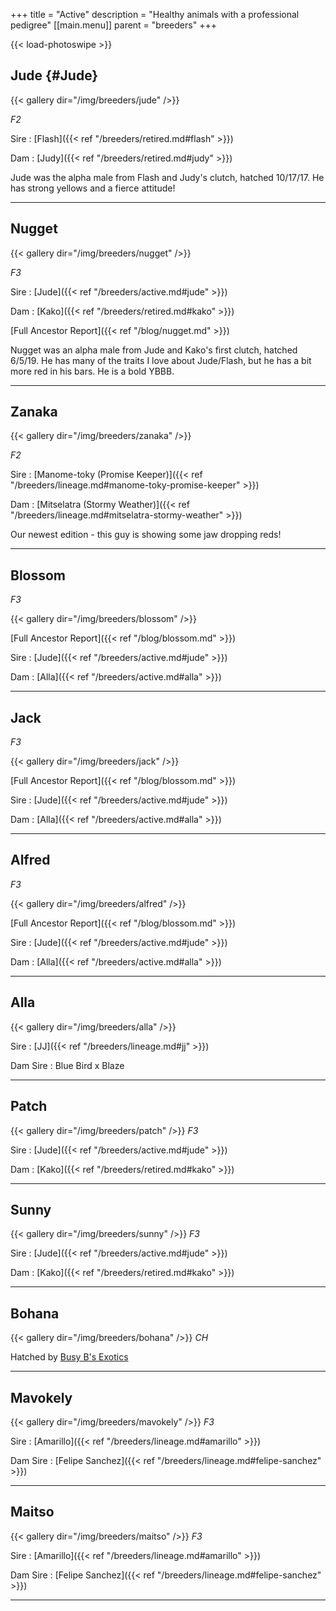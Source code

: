 +++
title = "Active"
description = "Healthy animals with a professional pedigree"
[[main.menu]]
  parent = "breeders"
+++

{{< load-photoswipe >}}

## Jude {#Jude}

{{< gallery dir="/img/breeders/jude" />}}

*F2*

Sire
: [Flash]({{< ref "/breeders/retired.md#flash" >}})

Dam
: [Judy]({{< ref "/breeders/retired.md#judy" >}})

Jude was the alpha male from Flash and Judy's clutch, hatched 10/17/17. He has strong yellows and a fierce attitude!

---

## Nugget

{{< gallery dir="/img/breeders/nugget" />}}

*F3*

Sire
: [Jude]({{< ref "/breeders/active.md#jude" >}})

Dam
: [Kako]({{< ref "/breeders/retired.md#kako" >}})

[Full Ancestor Report]({{< ref "/blog/nugget.md" >}})

Nugget was an alpha male from Jude and Kako's first clutch, hatched 6/5/19. He has many of the traits I love about Jude/Flash, but he has a bit more red in his bars. He is a bold YBBB.

---

## Zanaka

{{< gallery dir="/img/breeders/zanaka" />}}

*F2*

Sire
: [Manome-toky (Promise Keeper)]({{< ref "/breeders/lineage.md#manome-toky-promise-keeper" >}})

Dam
: [Mitselatra (Stormy Weather)]({{< ref "/breeders/lineage.md#mitselatra-stormy-weather" >}})

Our newest edition - this guy is showing some jaw dropping reds!

---

## Blossom
*F3*

{{< gallery dir="/img/breeders/blossom" />}}

[Full Ancestor Report]({{< ref "/blog/blossom.md" >}})

Sire
: [Jude]({{< ref "/breeders/active.md#jude" >}})

Dam
: [Alla]({{< ref "/breeders/active.md#alla" >}})

---

## Jack
*F3*

{{< gallery dir="/img/breeders/jack" />}}

[Full Ancestor Report]({{< ref "/blog/blossom.md" >}})

Sire
: [Jude]({{< ref "/breeders/active.md#jude" >}})

Dam
: [Alla]({{< ref "/breeders/active.md#alla" >}})

---

## Alfred
*F3*

{{< gallery dir="/img/breeders/alfred" />}}

[Full Ancestor Report]({{< ref "/blog/blossom.md" >}})

Sire
: [Jude]({{< ref "/breeders/active.md#jude" >}})

Dam
: [Alla]({{< ref "/breeders/active.md#alla" >}})

---

## Alla

{{< gallery dir="/img/breeders/alla" />}}

Sire
: [JJ]({{< ref "/breeders/lineage.md#jj" >}})

Dam Sire
: Blue Bird x Blaze

---

## Patch

{{< gallery dir="/img/breeders/patch" />}}
*F3*

Sire
: [Jude]({{< ref "/breeders/active.md#jude" >}})

Dam
: [Kako]({{< ref "/breeders/retired.md#kako" >}})

---

## Sunny

{{< gallery dir="/img/breeders/sunny" />}}
*F3*

Sire
: [Jude]({{< ref "/breeders/active.md#jude" >}})

Dam
: [Kako]({{< ref "/breeders/retired.md#kako" >}})

---

## Bohana

{{< gallery dir="/img/breeders/bohana" />}}
*CH*

Hatched by [Busy B's Exotics](https://www.facebook.com/busybxotics/)

---

## Mavokely

{{< gallery dir="/img/breeders/mavokely" />}}
*F3*

Sire
: [Amarillo]({{< ref "/breeders/lineage.md#amarillo" >}})

Dam Sire
: [Felipe Sanchez]({{< ref "/breeders/lineage.md#felipe-sanchez" >}})

---

## Maitso

{{< gallery dir="/img/breeders/maitso" />}}
*F3*

Sire
: [Amarillo]({{< ref "/breeders/lineage.md#amarillo" >}})

Dam Sire
: [Felipe Sanchez]({{< ref "/breeders/lineage.md#felipe-sanchez" >}})

---
